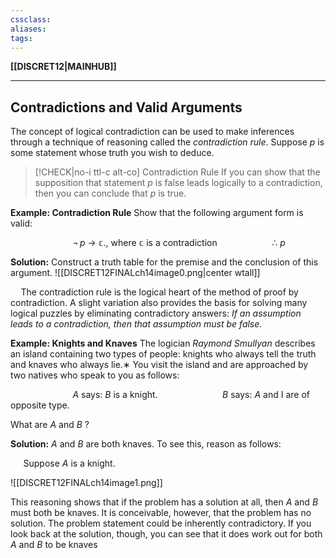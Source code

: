 ```yaml
---
cssclass:
aliases:
tags:
---
```

**[[DISCRET12|MAINHUB]]**

---
## Contradictions and Valid Arguments
The concept of logical contradiction can be used to make inferences through a technique of reasoning called the *contradiction rule*. Suppose $p$ is some statement whose truth you wish to deduce.
>[!CHECK|no-i ttl-c alt-co] Contradiction Rule
> If you can show that the supposition that statement $p$ is false leads logically to a contradiction, then you can conclude that $p$ is true.

**Example: Contradiction Rule**
Show that the following argument form is valid:

$\qquad\qquad\qquad$ $\lnot\,p\ \to\ \mathbb{c}$., where $\mathbb{c}$ is a contradiction
$\qquad\qquad\quad\; \therefore$ $p$

**Solution:** Construct a truth table for the premise and the conclusion of this argument.
![[DISCRET12FINALch14image0.png|center wtall]]

$\quad$The contradiction rule is the logical heart of the method of proof by contradiction. A slight variation also provides the basis for solving many logical puzzles by eliminating contradictory answers: *If an assumption leads to a contradiction, then that assumption must be false.*

**Example: Knights and Knaves**
The logician *Raymond Smullyan* describes an island containing two types of people: knights who always tell the truth and knaves who always lie.∗ You visit the island and are approached by two natives who speak to you as follows:

$\qquad\qquad\qquad$ $\mathit{A}$ says: $\mathit{B}$ is a knight.
$\qquad\qquad\qquad$ $\mathit{B}$ says: $\mathit{A}$ and I are of opposite type.

What are $\mathit{A}$ and $\mathit{B}$ ?

**Solution:** $\mathit{A}$ and $\mathit{B}$ are both knaves. To see this, reason as follows:

$\quad$ Suppose $\mathit{A}$ is a knight.

![[DISCRET12FINALch14image1.png]]

This reasoning shows that if the problem has a solution at all, then $\mathit{A}$ and $\mathit{B}$ must both be knaves. It is conceivable, however, that the problem has no solution. The problem statement could be inherently contradictory. If you look back at the solution, though, you can see that it does work out for both $\mathit{A}$ and $\mathit{B}$ to be knaves